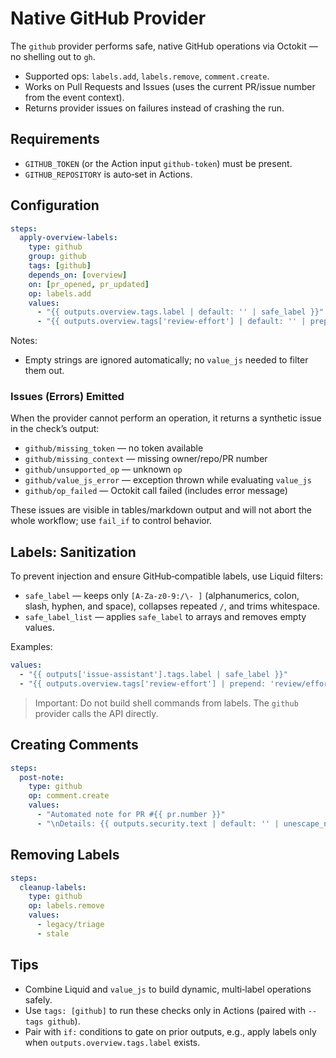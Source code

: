 # Native GitHub Provider

The `github` provider performs safe, native GitHub operations via Octokit — no shelling out to `gh`.

- Supported ops: `labels.add`, `labels.remove`, `comment.create`.
- Works on Pull Requests and Issues (uses the current PR/issue number from the event context).
- Returns provider issues on failures instead of crashing the run.

## Requirements

- `GITHUB_TOKEN` (or the Action input `github-token`) must be present.
- `GITHUB_REPOSITORY` is auto‑set in Actions.

## Configuration

```yaml
steps:
  apply-overview-labels:
    type: github
    group: github
    tags: [github]
    depends_on: [overview]
    on: [pr_opened, pr_updated]
    op: labels.add
    values:
      - "{{ outputs.overview.tags.label | default: '' | safe_label }}"
      - "{{ outputs.overview.tags['review-effort'] | default: '' | prepend: 'review/effort:' | safe_label }}"
```

Notes:
- Empty strings are ignored automatically; no `value_js` needed to filter them out.

### Issues (Errors) Emitted

When the provider cannot perform an operation, it returns a synthetic issue in the check’s output:

- `github/missing_token` — no token available
- `github/missing_context` — missing owner/repo/PR number
- `github/unsupported_op` — unknown `op`
- `github/value_js_error` — exception thrown while evaluating `value_js`
- `github/op_failed` — Octokit call failed (includes error message)

These issues are visible in tables/markdown output and will not abort the whole workflow; use `fail_if` to control behavior.

## Labels: Sanitization

To prevent injection and ensure GitHub‑compatible labels, use Liquid filters:

- `safe_label` — keeps only `[A-Za-z0-9:/\- ]` (alphanumerics, colon, slash, hyphen, and space), collapses repeated `/`, and trims whitespace.
- `safe_label_list` — applies `safe_label` to arrays and removes empty values.

Examples:
```yaml
values:
  - "{{ outputs['issue-assistant'].tags.label | safe_label }}"
  - "{{ outputs.overview.tags['review-effort'] | prepend: 'review/effort:' | safe_label }}"
```

> Important: Do not build shell commands from labels. The `github` provider calls the API directly.

## Creating Comments

```yaml
steps:
  post-note:
    type: github
    op: comment.create
    values:
      - "Automated note for PR #{{ pr.number }}"
      - "\nDetails: {{ outputs.security.text | default: '' | unescape_newlines }}"
```

## Removing Labels

```yaml
steps:
  cleanup-labels:
    type: github
    op: labels.remove
    values:
      - legacy/triage
      - stale
```

## Tips

- Combine Liquid and `value_js` to build dynamic, multi‑label operations safely.
- Use `tags: [github]` to run these checks only in Actions (paired with `--tags github`).
- Pair with `if:` conditions to gate on prior outputs, e.g., apply labels only when `outputs.overview.tags.label` exists.
